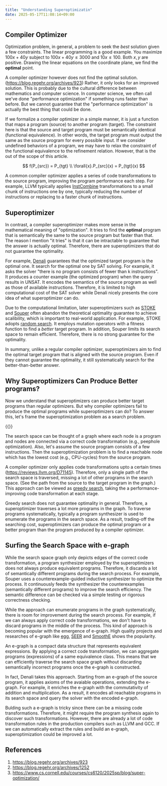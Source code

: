 ```yaml
---
title: "Understanding Superoptimizatin"
date: 2025-05-17T11:08:14+09:00
---
```


## Compiler Optimizer

Optimization problem, in general, a problem to seek the _best_ solution given a few constraints.
The linear programming is a good example.
You maximize $100x + 40y$ subject to $100x + 40y \le 3000$ and $10x \le 100$. Both $x, y$ are positive.
Drawing the linear equations on the coordinate plane, we find the **optimal** point.

A compiler optimizer however does not find the optimal solution. (https://blog.regehr.org/archives/923)
Rather, it only looks for an improved solution.
This is probably due to the cultural difference between mathematics and computer science.
In computer science, we often call we've done "performance optimization" if something runs faster than before.
But we cannot guarantee that the "performance optimization" is actually the best thing that could be done.

If we formalize a compiler optimizer in a simple manner, it is just a function that maps a program (source) to another program (target).
The constraint here is that the source and target program must be semantically identical (functional equivalence).
In other words, the target program must output the same as the source program for every possible input.
If we consider undefined behaviors of a program,
we may have to relax the constraint of the functional equivalence to the refinement relation.
However, that is the out of the scope of this article. 

$$
f(P_{src}) = P_{tgt} \\
\forall{x}.P_{src}(x) = P_{tgt}(x)
$$


A common compiler optimizer applies a series of code transformations to the source program, improving the program performance each step. For example, LLVM typically applies [InstCombine](https://llvm.org/docs/Passes.html#instcombine-combine-redundant-instructions) transformations to a small chunk of instructions one by one, typically reducing the number of instructions or replacing to a faster chunk of instructions.

## Superoptimizer

In contrast, a compiler superoptimizer makes more sense in the mathematical meaning of "optimization".
It tries to find the **optimal** program that is semantically the same to the source program but faster than that.
The reason I mention "it tries" is that it can be intractable to guarantee that the answer is actually optimal.
Therefore, there are superoptimizers that do not guarantee the optimality.

For example, [Denali](https://dl.acm.org/doi/10.1145/543552.512566) guarantees that the optimized target program is the optimal one. It search for the optimal one by SAT solving. For example, it asks the solver "there is no program consists of fewer than k instructions". It produces a counter example (the optimized program) when the query results in UNSAT. It encodes the semantics of the source program as well as those of available instructions. Therefore, it is limited to high computational cost of the SAT solver while Denali nicely presents the core idea of what superoptimizer can do.

Due to the computational limitation, later superoptimizers such as [STOKE](https://arxiv.org/abs/1211.0557) and [Souper](https://arxiv.org/abs/1711.04422) often abandon the theoretical optimality guarantee to achieve scalibility, which is important to real-world application.
For example, STOKE adopts [random search](https://en.wikipedia.org/wiki/Random_search).
It employs mutation operators with a fitness function to find a _better_ target program.
In addition, Souper limits its search space to remain efficient. Therefore, there is no strong guarantee for the optimality.

In summary, unlike a regular compiler optimizer, superoptimizers aim to find the optimal target program that is aligned with the source program. Even if they cannot guarantee the optimality, it still systematically search for the better-than-better answer.

## Why Superoptimizers Can Produce Better programs?

Now we understand that superoptimizers can produce better target programs than regular optimizers. But why compiler optimizers fail to produce the optimal programs while superoptimizers can do? To answer this, let's frame the superoptimization problem as a search problem.

{{<bundle-image name="search-space.png" width="100%">}}

The search space can be thought of a graph where each node is a program and nodes are connected via a correct code transformation (e.g., peephole optimization).
Also, let's assume the source program consists of a few instructions. Then the superoptimization problem is to find a reachable node which has the lowest cost (e.g., CPU-cycles) from the source program.

A compiler optimizer only applies code transformations upto a certain times (https://reviews.llvm.org/D71145). Therefore, only a single path of the search space is traversed, missing a lot of other programs in the search space. (See the path from the source to the target program in the graph.) This approach can be viewed as [greedy search](https://en.wikipedia.org/wiki/Greedy_algorithm), taking the a performance-improving code transformation at each stage. 

Greedy search does not guarantee optimality in general. Therefore, a superoptimizer traverses a lot more programs in the graph. To traverse programs systematically, typically a program synthesizer is used to enumerate the programs in the search space.
As a result, trading-off the searching cost, superoptimizers can produce the optimal program or a better program than the program produced by a compiler optimizer.

## Surfing the Search Space with e-graph

While the search space graph only depicts edges of the correct code transformation, a program synthesizer employed by the superoptimizers does not always produce equivalent programs.
Therefore, it discards a lot of semantically different programs during the search process.
For example, Souper uses a counterexample-guided inductive synthesizer to optimize the process. It continuously feeds the synthesizer the counterexamples (semantically different programs) to improve the search efficiency. The semantic difference can be checked via a simple testing or rigorous correctness checking.

While the approach can enumerate programs in the graph systematically, there is room for improvement during the search process.
For example, if we can always apply correct code transformations, we don't have to discard programs in the middle of the process.
This kind of approach is becoming popular with the emergence of e-graph. High quality projects and researches of e-graph like [egg](https://github.com/egraphs-good/egg), [SEER](https://dl.acm.org/doi/10.1145/3620665.3640392) and [SmoothE](https://dl.acm.org/doi/10.1145/3669940.3707262) shows the popularity.


An e-graph is a compact data structure that represents equivalent expressions. By applying a correct code transformation, we can aggregate programs (expressions) of a same equivalence class.
This means that we can efficiently traverse the search space graph without discarding semantically incorrect programs once the e-graph is constructed.

In fact, Denali takes this approach.
Starting from an e-graph of the source program, it applies axioms of the avaiable operations, extending the e-graph.
For example, it enriches the e-graph with the commutativity of addition and multiplication.
As a result, it encodes all reachable programs in its search space and query the solver with the encoded e-graph.

Bulding such a e-graph is tricky since there can be a missing code transformations. Therefore, it might require the program synthesis again to discover such transformations.
However, there are already a lot of code transformation rules in the production compilers such as LLVM and GCC.
If we can automatically extract the rules and build an e-graph, superoptimization could be improved a lot. 


## References

1. https://blog.regehr.org/archives/923
2. https://blog.regehr.org/archives/1252
3. https://www.cs.cornell.edu/courses/cs6120/2025sp/blog/super-optimization/